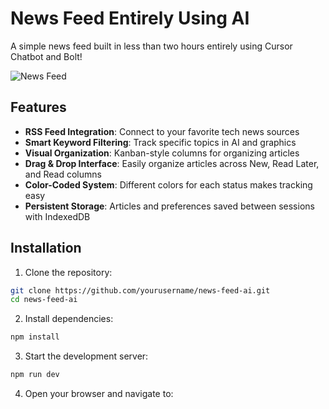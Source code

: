 # News Feed Entirely Using AI

A simple news feed built in less than two hours entirely using Cursor Chatbot and Bolt! 


![News Feed](/screenshot.png)

## Features

- **RSS Feed Integration**: Connect to your favorite tech news sources
- **Smart Keyword Filtering**: Track specific topics in AI and graphics
- **Visual Organization**: Kanban-style columns for organizing articles
- **Drag & Drop Interface**: Easily organize articles across New, Read Later, and Read columns
- **Color-Coded System**: Different colors for each status makes tracking easy
- **Persistent Storage**: Articles and preferences saved between sessions with IndexedDB

## Installation

1. Clone the repository:
```bash
git clone https://github.com/yourusername/news-feed-ai.git
cd news-feed-ai
```

2. Install dependencies:
```bash
npm install
```

3. Start the development server:
```bash
npm run dev
```

4. Open your browser and navigate to: 
